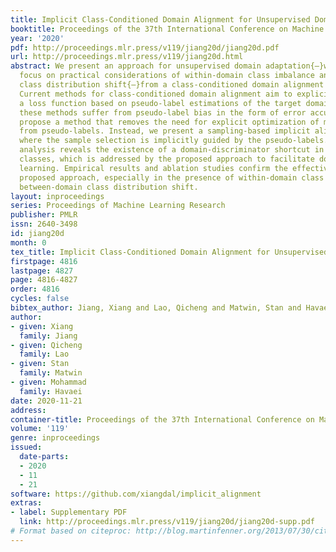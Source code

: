 ```yaml
---
title: Implicit Class-Conditioned Domain Alignment for Unsupervised Domain Adaptation
booktitle: Proceedings of the 37th International Conference on Machine Learning
year: '2020'
pdf: http://proceedings.mlr.press/v119/jiang20d/jiang20d.pdf
url: http://proceedings.mlr.press/v119/jiang20d.html
abstract: We present an approach for unsupervised domain adaptation{—}with a strong
  focus on practical considerations of within-domain class imbalance and between-domain
  class distribution shift{—}from a class-conditioned domain alignment perspective.
  Current methods for class-conditioned domain alignment aim to explicitly minimize
  a loss function based on pseudo-label estimations of the target domain. However,
  these methods suffer from pseudo-label bias in the form of error accumulation. We
  propose a method that removes the need for explicit optimization of model parameters
  from pseudo-labels. Instead, we present a sampling-based implicit alignment approach,
  where the sample selection is implicitly guided by the pseudo-labels. Theoretical
  analysis reveals the existence of a domain-discriminator shortcut in misaligned
  classes, which is addressed by the proposed approach to facilitate domain-adversarial
  learning. Empirical results and ablation studies confirm the effectiveness of the
  proposed approach, especially in the presence of within-domain class imbalance and
  between-domain class distribution shift.
layout: inproceedings
series: Proceedings of Machine Learning Research
publisher: PMLR
issn: 2640-3498
id: jiang20d
month: 0
tex_title: Implicit Class-Conditioned Domain Alignment for Unsupervised Domain Adaptation
firstpage: 4816
lastpage: 4827
page: 4816-4827
order: 4816
cycles: false
bibtex_author: Jiang, Xiang and Lao, Qicheng and Matwin, Stan and Havaei, Mohammad
author:
- given: Xiang
  family: Jiang
- given: Qicheng
  family: Lao
- given: Stan
  family: Matwin
- given: Mohammad
  family: Havaei
date: 2020-11-21
address: 
container-title: Proceedings of the 37th International Conference on Machine Learning
volume: '119'
genre: inproceedings
issued:
  date-parts:
  - 2020
  - 11
  - 21
software: https://github.com/xiangdal/implicit_alignment
extras:
- label: Supplementary PDF
  link: http://proceedings.mlr.press/v119/jiang20d/jiang20d-supp.pdf
# Format based on citeproc: http://blog.martinfenner.org/2013/07/30/citeproc-yaml-for-bibliographies/
---
```

